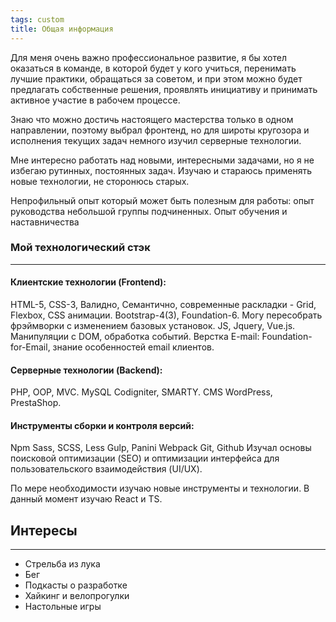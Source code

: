 ```yaml
---
tags: custom
title: Общая информация
---
```


Для меня очень важно профессиональное развитие, я бы хотел оказаться в команде, в которой будет у кого учиться, перенимать лучшие практики, обращаться за советом, и при этом можно будет предлагать собственные решения, проявлять инициативу и принимать активное участие в рабочем процессе.

Знаю что можно достичь настоящего мастерства только в одном направлении, поэтому выбрал фронтенд, но для широты кругозора и исполнения текущих задач немного изучил серверные технологии.

Мне интересно работать над новыми, интересными задачами, но я не избегаю рутинных, постоянных задач. Изучаю и стараюсь применять новые технологии, не сторонюсь старых.

Непрофильный опыт который может быть полезным для работы: опыт руководства небольшой группы подчиненных. Опыт обучения и наставничества

### Мой технологический стэк
---

#### Клиентские технологии (Frontend):

HTML-5, CSS-3, Валидно, Семантично, современные раскладки - Grid, Flexbox, CSS анимации.
Bootstrap-4(3), Foundation-6. Могу пересобрать фрэймворки с изменением базовых установок.
JS, Jquery, Vue.js. Манипуляции с DOM, обработка событий.
Верстка E-mail: Foundation-for-Email, знание особенностей email клиентов.

#### Серверные технологии (Backend):

PHP, OOP, MVC.
MySQL
Codigniter, SMARTY.
CMS WordPress, PrestaShop.

#### Инструменты сборки и контроля версий:

Npm
Sass, SCSS, Less
Gulp, Panini
Webpack
Git, Github
Изучал основы поисковой оптимизации (SEO) и оптимизации интерфейса для пользовательского взаимодействия (UI/UX).

По мере необходимости изучаю новые инструменты и технологии. В данный момент изучаю React и TS.


## Интересы
-----

* Стрельба из лука
* Бег
* Подкасты о разработке
* Хайкинг и велопрогулки
* Настольные игры


